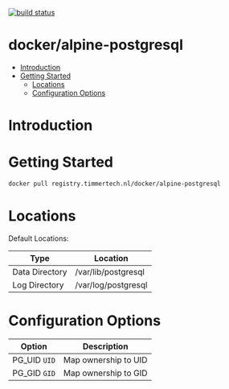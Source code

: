 [![build status](https://gitlab.timmertech.nl/docker/alpine-postgresql/badges/master/build.svg)](https://gitlab.timmertech.nl/docker/alpine-postgresql/commits/master)

# docker/alpine-postgresql

- [Introduction](#introduction)
- [Getting Started](#getting-started)
  - [Locations](#locations)
  - [Configuration Options](#configuration-options)

# Introduction
  
# Getting Started

```bash
docker pull registry.timmertech.nl/docker/alpine-postgresql
```

# Locations

Default Locations:

| Type | Location |
|------|----------|
| Data Directory | /var/lib/postgresql |
| Log Directory | /var/log/postgresql |

# Configuration Options

| Option | Description |
|--------|-------------|
| PG_UID `UID` | Map ownership to UID |
| PG_GID `GID` | Map ownership to GID |
